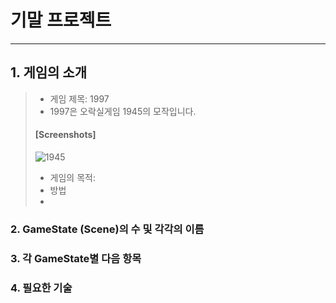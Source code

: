 # 기말 프로젝트
-----------------------------------
## 1. 게임의 소개
>+ 게임 제목: 1997
>+ 1997은 오락실게임 1945의 모작입니다.
>#### [Screenshots]
>![1945](https://user-images.githubusercontent.com/32861131/94033520-01159900-fdfc-11ea-866c-f875d918c8a6.png)
>+ 게임의 목적: 
>+ 방법
>+ 

### 2. GameState (Scene)의 수 및 각각의 이름
>

### 3. 각 GameState별 다음 항목
>

### 4. 필요한 기술
>

